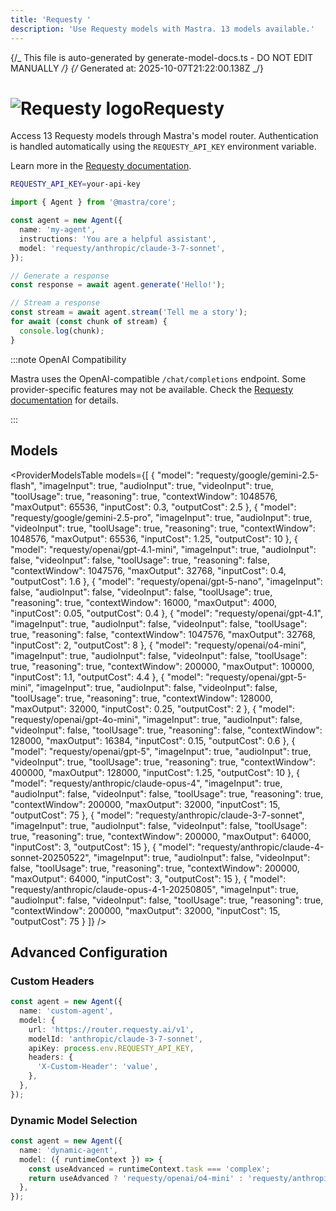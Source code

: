```yaml
---
title: 'Requesty '
description: 'Use Requesty models with Mastra. 13 models available.'
---
```


{/_ This file is auto-generated by generate-model-docs.ts - DO NOT EDIT MANUALLY _/}
{/_ Generated at: 2025-10-07T21:22:00.138Z _/}

# <img src="https://models.dev/logos/requesty.svg" alt="Requesty logo" className="inline w-8 h-8 mr-2 align-middle dark:invert dark:brightness-0 dark:contrast-200" />Requesty

Access 13 Requesty models through Mastra's model router. Authentication is handled automatically using the `REQUESTY_API_KEY` environment variable.

Learn more in the [Requesty documentation](https://requesty.ai/solution/llm-routing/models).

```bash
REQUESTY_API_KEY=your-api-key
```

```typescript
import { Agent } from '@mastra/core';

const agent = new Agent({
  name: 'my-agent',
  instructions: 'You are a helpful assistant',
  model: 'requesty/anthropic/claude-3-7-sonnet',
});

// Generate a response
const response = await agent.generate('Hello!');

// Stream a response
const stream = await agent.stream('Tell me a story');
for await (const chunk of stream) {
  console.log(chunk);
}
```

:::note OpenAI Compatibility

Mastra uses the OpenAI-compatible `/chat/completions` endpoint. Some provider-specific features may not be available. Check the [Requesty documentation](https://requesty.ai/solution/llm-routing/models) for details.

:::

## Models

<ProviderModelsTable
models={[
{
"model": "requesty/google/gemini-2.5-flash",
"imageInput": true,
"audioInput": true,
"videoInput": true,
"toolUsage": true,
"reasoning": true,
"contextWindow": 1048576,
"maxOutput": 65536,
"inputCost": 0.3,
"outputCost": 2.5
},
{
"model": "requesty/google/gemini-2.5-pro",
"imageInput": true,
"audioInput": true,
"videoInput": true,
"toolUsage": true,
"reasoning": true,
"contextWindow": 1048576,
"maxOutput": 65536,
"inputCost": 1.25,
"outputCost": 10
},
{
"model": "requesty/openai/gpt-4.1-mini",
"imageInput": true,
"audioInput": false,
"videoInput": false,
"toolUsage": true,
"reasoning": false,
"contextWindow": 1047576,
"maxOutput": 32768,
"inputCost": 0.4,
"outputCost": 1.6
},
{
"model": "requesty/openai/gpt-5-nano",
"imageInput": false,
"audioInput": false,
"videoInput": false,
"toolUsage": true,
"reasoning": true,
"contextWindow": 16000,
"maxOutput": 4000,
"inputCost": 0.05,
"outputCost": 0.4
},
{
"model": "requesty/openai/gpt-4.1",
"imageInput": true,
"audioInput": false,
"videoInput": false,
"toolUsage": true,
"reasoning": false,
"contextWindow": 1047576,
"maxOutput": 32768,
"inputCost": 2,
"outputCost": 8
},
{
"model": "requesty/openai/o4-mini",
"imageInput": true,
"audioInput": false,
"videoInput": false,
"toolUsage": true,
"reasoning": true,
"contextWindow": 200000,
"maxOutput": 100000,
"inputCost": 1.1,
"outputCost": 4.4
},
{
"model": "requesty/openai/gpt-5-mini",
"imageInput": true,
"audioInput": false,
"videoInput": false,
"toolUsage": true,
"reasoning": true,
"contextWindow": 128000,
"maxOutput": 32000,
"inputCost": 0.25,
"outputCost": 2
},
{
"model": "requesty/openai/gpt-4o-mini",
"imageInput": true,
"audioInput": false,
"videoInput": false,
"toolUsage": true,
"reasoning": false,
"contextWindow": 128000,
"maxOutput": 16384,
"inputCost": 0.15,
"outputCost": 0.6
},
{
"model": "requesty/openai/gpt-5",
"imageInput": true,
"audioInput": true,
"videoInput": true,
"toolUsage": true,
"reasoning": true,
"contextWindow": 400000,
"maxOutput": 128000,
"inputCost": 1.25,
"outputCost": 10
},
{
"model": "requesty/anthropic/claude-opus-4",
"imageInput": true,
"audioInput": false,
"videoInput": false,
"toolUsage": true,
"reasoning": true,
"contextWindow": 200000,
"maxOutput": 32000,
"inputCost": 15,
"outputCost": 75
},
{
"model": "requesty/anthropic/claude-3-7-sonnet",
"imageInput": true,
"audioInput": false,
"videoInput": false,
"toolUsage": true,
"reasoning": true,
"contextWindow": 200000,
"maxOutput": 64000,
"inputCost": 3,
"outputCost": 15
},
{
"model": "requesty/anthropic/claude-4-sonnet-20250522",
"imageInput": true,
"audioInput": false,
"videoInput": false,
"toolUsage": true,
"reasoning": true,
"contextWindow": 200000,
"maxOutput": 64000,
"inputCost": 3,
"outputCost": 15
},
{
"model": "requesty/anthropic/claude-opus-4-1-20250805",
"imageInput": true,
"audioInput": false,
"videoInput": false,
"toolUsage": true,
"reasoning": true,
"contextWindow": 200000,
"maxOutput": 32000,
"inputCost": 15,
"outputCost": 75
}
]}
/>

## Advanced Configuration

### Custom Headers

```typescript
const agent = new Agent({
  name: 'custom-agent',
  model: {
    url: 'https://router.requesty.ai/v1',
    modelId: 'anthropic/claude-3-7-sonnet',
    apiKey: process.env.REQUESTY_API_KEY,
    headers: {
      'X-Custom-Header': 'value',
    },
  },
});
```

### Dynamic Model Selection

```typescript
const agent = new Agent({
  name: 'dynamic-agent',
  model: ({ runtimeContext }) => {
    const useAdvanced = runtimeContext.task === 'complex';
    return useAdvanced ? 'requesty/openai/o4-mini' : 'requesty/anthropic/claude-3-7-sonnet';
  },
});
```
